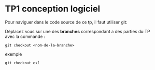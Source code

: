 # TP1 conception logiciel

Pour naviguer dans le code source de ce tp, il faut utiliser git:

Déplacez vous sur une des **branches** correspondant a des parties du TP avec la commande :

```
git checkout <nom-de-la-branche>
```

exemple

```
git checkout ex1
```
